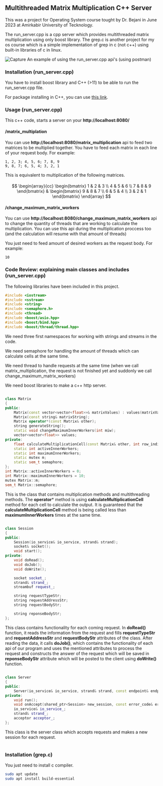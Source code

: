 ## Multithreaded Matrix Multiplication C++ Server
This was a project for Operating System course tought by Dr. Bejani in June 2023 at Amirkabir University of Tecknology.

The run_server.cpp is a cpp server which provides multithreaded matrix multiplication using only boost library.
The grep.c is another project for my os course which is a simple implementation of grep in c (not c++) using built-in libraries of c in linux.

![Capture](https://github.com/bateni1380/Multithreaded-Matrix-Multiplication-CPP-Server/assets/65423010/3c4c4680-fada-41d4-986e-133dae4e0232)
An example of using the run_server.cpp api's (using postman)

### Installation (run_server.cpp)
You have to install boost library and C++ (>11) to be able to run the run_server.cpp file.

For package installing in C++, you can use [this link](https://vcpkg.io/en/getting-started.html).
### Usage (run_server.cpp)
This c++ code, starts a server on your **http://localhost:8080/** 

#### /matrix_multiplation
You can use 
**http://localhost:8080/matrix_multiplication**
api to feed two matrices to be multiplied together.
You have to feed each matrix in each line of your request body. For example:
```
1, 2, 3; 4, 5, 6; 7, 8, 9
9, 8, 7; 6, 5, 4; 3, 2, 1
```
This is equivalent to multiplication of the following matrices.
####
$$
\begin{array}{cc}
\begin{bmatrix}
1 & 2 & 3 \\
4 & 5 & 6 \\
7 & 8 & 9
\end{bmatrix}
&
\begin{bmatrix}
9 & 8 & 7 \\
6 & 5 & 4 \\
3 & 2 & 1
\end{bmatrix}
\end{array}
$$

#### /change_maximum_matrix_workers
You can use 
**http://localhost:8080/change_maximum_matrix_workers**
api to change the quantity of threads that are working to calculate the multiplication. You can use this api during the multiplication proccess too (and the calculation will resume with that amount of threads)

You just need to feed amount of desired workers as the request body. For example:
```
10
```
### Code Review: explaining main classes and includes (run_server.cpp)
The following libraries have been included in this project. 
```c++
#include <iostream>
#include <sstream>
#include <string>
#include <semaphore.h>
#include <thread>
#include <boost/asio.hpp>
#include <boost/bind.hpp>
#include <boost/thread/thread.hpp>
```
We need three first namespaces for working with strings and streams in the code.

We need semaphore for handling the amount of threads  which can calculate cells at the same time.

We need thread to handle requests at the same time (when we call matrix_multiplication, the request is not finished yet and suddonly we call change_maximum_matrix_workers)

We need boost libraries to make a c++ http server.

##
```c++
class Matrix 
{
public:
    Matrix(const vector<vector<float>>& matrixValues) : values(matrixValues);
    Matrix(const string& matrixString);
    Matrix operator*(const Matrix& other);
    string generateString();
    static void changeMaximumInnerWorkers(int miw);
    vector<vector<float>> values;
private:
    float calculateMultiplicationCell(const Matrix& other, int row_indice, int column_indice, int common_dim) const;
    static int activeInnerWorkers;
    static int maximumInnerWorkers;
    static mutex m;
    static sem_t semaphore;
};
int Matrix::activeInnerWorkers = 0;
int Matrix::maximumInnerWorkers = 10;
mutex Matrix::m;
sem_t Matrix::semaphore;
```

This is the class that contains multiplication methods and multithreading methods. The **operator*** method is using **calculateMultiplicationCell** method for each cell to calculate the output. It is guaranteed that the **calculateMultiplicationCell** method is being called less than **maximumInnerWorkers** times at the same time.

##

```c++
class Session
{
public:
    Session(io_service& io_service, strand& strand);
    socket& socket();
    void start();
private:
    void doRead();
    void doJob();
    void doWrite();

    socket socket_;
    strand& strand_;
    streambuf request_;

    string requestTypeStr;
    string requestAddressStr;
    string requestBodyStr;

    string reponseBodyStr;
};
```
This class contains functionality for each coming request.
In **doRead()** function, it reads the information from the request and fills **requestTypeStr** and **requestAddressStr** and **requestBodyStr** attributes of the class. After reading the data, it calls **doJob()**, which contains the functionality of each api of our program and uses the mentioned attributes to process the request and constructs the answer of the request which will be saved in **reponseBodyStr** attribute which will be posted to the client using **doWrite()** function.
##

```c++
class Server
{
public:
    Server(io_service& io_service, strand& strand, const endpoint& endpoint);
private:
    void run();
    void onAccept(shared_ptr<Session> new_session, const error_code& error);
    io_service& io_service_;
    strand& strand_;
    acceptor acceptor_;
};
```
This class is the server class which accepts requests and makes a new session for each request.


#
##
### Installation (grep.c)
You just need to install c compiler.
```bash
sudo apt update
sudo apt install build-essential
```
